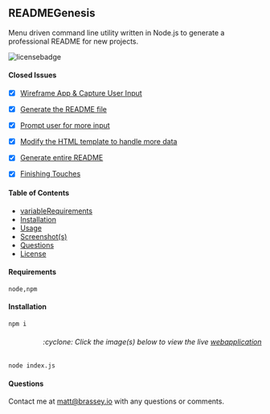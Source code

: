 
## READMEGenesis

Menu driven command line utility written in Node.js to generate a professional README for new projects.

![licensebadge](https://img.shields.io/badge/license-GPLv3.0-blue)


#### Closed Issues

- [x] [Wireframe App & Capture User Input](https://github.com/username/title/issues/1)
- [x] [Generate the README file](https://github.com/username/title/issues/2)
- [x] [Prompt user for more input](https://github.com/username/title/issues/3)
- [x] [Modify the HTML template to handle more data](https://github.com/username/title/issues/4)
- [x] [Generate entire README](https://github.com/username/title/issues/5)
- [x] [Finishing Touches](https://github.com/username/title/issues/6)



#### Table of Contents

* [variableRequirements](#variableRequirements)
* [Installation](#installation)
* [Usage](#usage)
* [Screenshot(s)](#screenshots)
* [Questions](#questions)
* [License](#license)



#### Requirements

    node,npm



#### Installation

    npm i

<h6><p align="right">:cyclone: Click the image(s) below to view the live <a href="https://MBrassey.github.io/READMEGenesis/">webapplication</a></p></h6>





    node index.js


#### Questions
Contact me at [matt@brassey.io](mailto:matt@brassey.io) with any questions or comments. 
